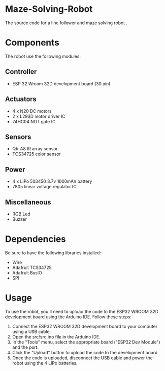 # Maze-Solving-Robot
The source code for a line follower and maze solving robot .

# Components
The robot use the following modules:

## Controller
- ESP 32 Wroom 32D development board (30 pin)
 
## Actuators
- 4 x N20 DC motors
- 2 x L293D motor driver IC
- 74HC04 NOT gate IC
 
## Sensors
- Qtr A8 IR array sensor
- TCS34725 color sensor
 
## Power
- 4 x LiPo 503450 3.7v 1000mAh battery
- 7805 linear voltage regulator IC
 
## Miscellaneous
- RGB Led 
- Buzzer

# Dependencies
Be sure to have the following libraries installed:
- Wire
- Adafruit TCS34725
- Adafruit BusIO
- SPI

# Usage
To use the robot, you'll need to upload the code to the ESP32 WROOM 32D development board using the Arduino IDE. Follow these steps:

1. Connect the ESP32 WROOM 32D development board to your computer using a USB cable.
2. Open the src/src.ino file in the Arduino IDE.
3. In the "Tools" menu, select the appropriate board ("ESP32 Dev Module") and the port.
4. Click the "Upload" button to upload the code to the development board.
5. Once the code is uploaded, disconnect the USB cable and power the robot using the 4 LiPo batteries.
